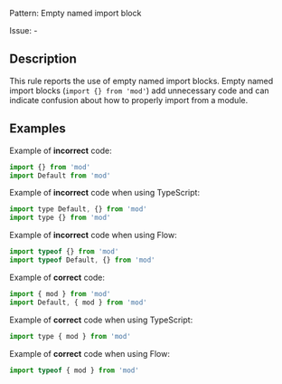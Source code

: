Pattern: Empty named import block

Issue: -

## Description

This rule reports the use of empty named import blocks. Empty named import blocks (`import {} from 'mod'`) add unnecessary code and can indicate confusion about how to properly import from a module.

## Examples

Example of **incorrect** code:
```js
import {} from 'mod'
import Default from 'mod'
```

Example of **incorrect** code when using TypeScript:
```js
import type Default, {} from 'mod'
import type {} from 'mod'
```

Example of **incorrect** code when using Flow:
```js
import typeof {} from 'mod'
import typeof Default, {} from 'mod'
```

Example of **correct** code:
```js
import { mod } from 'mod'
import Default, { mod } from 'mod'
```

Example of **correct** code when using TypeScript:
```js
import type { mod } from 'mod'
```

Example of **correct** code when using Flow:
```js
import typeof { mod } from 'mod'
```